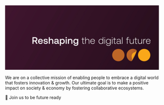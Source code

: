 <p align="center">
  <img src="/media/banner.jpg">

We are on a collective mission of enabling people to embrace a digital world that fosters innovation & growth. Our ultimate goal is to make a positive impact on society & economy by fostering collaborative ecosystems.

👋 Join us to be future ready
</p>
